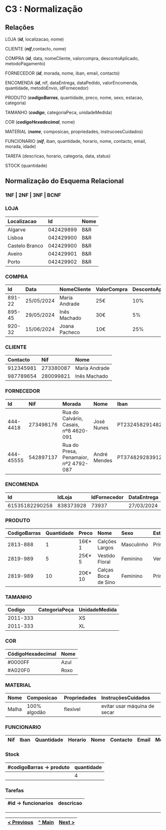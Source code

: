 # C3 : Normalização

## **Relações**

LOJA (_**id**_, localizacao, nome)

CLIENTE (_**nif**_,contacto, nome)

COMPRA (_**id**_, data, nomeCliente, valorcompra, descontoAplicado, metodoPagamento)

FORNECEDOR (_**id**_, morada, nome, iban, email, contacto)

ENCOMENDA (_**id**_, nif, dataEntrega, dataPedido, valorEncomenda, quantidade, metodoEnvio, idFornecedor)

PRODUTO (_**codigoBarras**_, quantidade, preco, nome, sexo, estacao, categoria)

TAMANHO (_**codigo**_, categoriaPeca, unidadeMedida)

COR (_**codigoHexadecimal**_, nome)

MATERIAL (_**nome**_, composicao, propriedades, instrucoesCuidados)

FUNCIONARIO (_**nif**_, iban, quantidade, horario, nome, contacto, email, morada, idade)

TAREFA (descricao, horario, categoria, data, status)

STOCK (quantidade)


## **Normalização do Esquema Relacional**

### **1NF | 2NF | 3NF | BCNF**

### LOJA
| Localizacao      |  Id        | Nome |
| :--------------- | :--------- | :----|
| Algarve          | 042429899  | B&R  |
| Lisboa           | 042429900  | B&R  |
| Castelo Branco   | 042429900  | B&R  |
| Aveiro           | 042429901  | B&R  |
| Porto            | 042429902  | B&R  |

### COMPRA
| Id       | Data       |  NomeCliente    |  ValorCompra  |   DescontoAplicado  |   MetodoPagamento   |
| :------- | :--------- | :-------------- | :------------ | :------------------ | :------------------ |
| 891-22   | 25/05/2024 |  Maria Andrade  |   25€         |    10%              |   mbway             |
| 895-45   | 29/05/2024 |  Inês Machado   |   30€         |    5%               |   cartão de Crédito |
| 920-32   | 15/06/2024 |  Joana Pacheco  |   10€         |    25%              |   dinheiro          |

### CLIENTE
| Contacto    | Nif           |  Nome
| :---------- | :------------ | :------------- |
| 912345981   | 273380087     |  Maria Andrade |
| 987789654   | 280099821     |  Inês Machado  |

### FORNECEDOR
| Id           | Nif          |   Morada                                  |   Nome         |     Iban                  |   Email                |  Contacto  |
| :----------- | :----------- | :---------------------------------------- | :------------- | :------------------------ | :--------------------- | :--------- |
| 444-4418     | 273498176    |   Rua do Calvário, Casais, nº8 4620-091   |   José Nunes   | PT23245829148218459012348 | jose.nunes@gmail.com   |  914229916 |
| 444-45555    | 542897137    |   Rua do Presa, Penamaior, nº2 4792-087   |   André Mendes | PT37482928391284783883222 | andre.mendes@gmail.com |  934278967 |

### ENCOMENDA
| Id            |   IdLoja   | IdFornecedor |  DataEntrega  |  DataEncomenda |  ValorEncomenda   |  Quantidade  |  MetodoEnvio |
| :------------ | :--------- | :----------- | :------------ | :------------- | :---------------- | :----------- | :----------- |
|61535182290258 | 838373928  |    73937     | 27/03/2024    | 15/02/2024     | 200€              |  30          | Correio      |

### PRODUTO
| CodigoBarras |  Quantidade |   Preco   |        Nome          |   Sexo      |   Estacao   |
| :----------- | :---------- | :-------- | :------------------- | :---------- | :---------- |
| 2813-888     |    1        | 16€* 1    | Calções Largos       |  Masculinho |  Primavera  |
| 2819-989     |    5        | 25€* 5    | Vestido Floral       |  Feminino   |  Verão      |
| 2819-989     |    10       | 20€* 10   | Calças Boca de Sino  |  Feminino   |  Primavera  |

### TAMANHO
| Codigo    |  CategoriaPeça     |   UnidadeMedida |
| :-------- | :----------------- | :-------------- |
| 2011-333  |                    | XS              |
| 2011-333  |                    | XL              |

### COR
| CódigoHexadecimal  | Nome    |
| :----------------- | :------ |
| #0000FF            | Azul    |
| #A020F0            | Roxo    |

### MATERIAL
| Nome | Composicao   | Propriedades | InstruçõesCuidados           |
| :--- | :----------- | :----------- | :--------------------------- |
|Malha | 100% algodão | flexível     | evitar usar máquina de secar |

### FUNCIONARIO
| Nif          | Iban          | Quantidade|  Horario    | Nome   | Contacto  | Email   | Morada      | Idade |  Id  |
| :----------- | :------------ | :-------- | :---------- | :----- | :-------- | :------ | :---------- | :---- | :------- |

### Stock       
| #codigoBarras -> produto  | quantidade |
| :------------------------ | :--------- |
|                           | 4          |

### Tarefas
|#id -> funcionarios | descricao |
| :----------------- | :-------- |











---
[< Previous](rebd02.md) | [^ Main](/../../) | [Next >](rebd04.md)
:--- | :---: | ---: 
